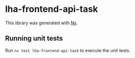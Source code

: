 # lha-frontend-api-task

This library was generated with [Nx](https://nx.dev).

## Running unit tests

Run `nx test lha-frontend-api-task` to execute the unit tests.
